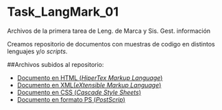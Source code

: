 # Task_LangMark_01
Archivos de la primera tarea de Leng. de Marca y Sis. Gest. información

Creamos repositorio de documentos con muestras de codigo en distintos lenguajes y/o _scripts_.

##Archivos subidos al repositorio:

* [Documento en HTML (_HiperTex Markup Language_)]()
* [Documento en XML(_eXtensible Markup Language_)]()
* [Documento en CSS (_Cascade Style Sheets_)]()
* [Documento en formato PS (_PostScrip_)]()
